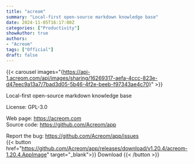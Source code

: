 ```yaml
---
title: "acreom"
summary: "Local-first open-source markdown knowledge base"
date: 2024-11-05T16:17:00Z
categories: ["Productivity"]
showAuthor: true
authors:
- "Acreom"
tags: ["Official"]
draft: false
---
```


{{< carousel images="{https://api-1.acreom.com/api/images/sharing/16269317-aefa-4ccc-823e-d47eec9a13a7/7bad3d05-5b46-4f2e-beeb-f97343ae4c70}" >}}

Local-first open-source markdown knowledge base

License: GPL-3.0

Web page: <https://acreom.com>  
Source code: <https://github.com/Acreom/app>

Report the bug: <https://github.com/Acreom/app/issues>  
{{< button href="https://github.com/Acreom/app/releases/download/v1.20.4/acreom-1.20.4.AppImage" target="_blank">}}
Download
{{< /button >}}
